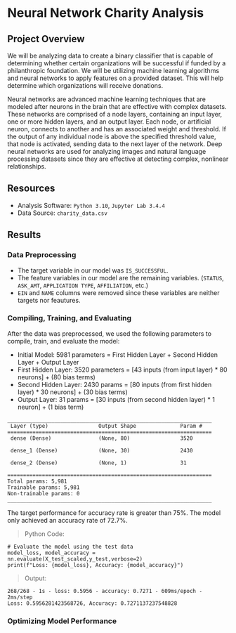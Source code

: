 # Neural Network Charity Analysis

## Project Overview

We will be analyzing data to create a binary classifier that is capable of determining whether certain organizations will be successful if funded by a philanthropic foundation. We will be utilizing machine learning algorithms and neural networks to apply features on a provided dataset. This will help determine which organizations will receive donations.

Neural networks are advanced machine learning techniques that are modeled after neurons in the brain that are effective with complex datasets. These networks are comprised of a node layers, containing an input layer, one or more hidden layers, and an output layer. Each node, or artificial neuron, connects to another and has an associated weight and threshold. If the output of any individual node is above the specified threshold value, that node is activated, sending data to the next layer of the network. Deep neural networks are used for analyzing images and natural language processing datasets since they are effective at detecting complex, nonlinear relationships.

## Resources
+ Analysis Software: `Python 3.10`, `Jupyter Lab 3.4.4`
+ Data Source: `charity_data.csv`

## Results

### Data Preprocessing

+ The target variable in our model was `IS_SUCCESSFUL`.
+ The feature variables in our model are the remaining variables. (`STATUS`, `ASK_AMT`, `APPLICATION TYPE`, `AFFILIATION`, etc.)
+ `EIN` and `NAME` columns were removed since these variables are neither targets nor feautures.

### Compiling, Training, and Evaluating

After the data was preprocessed, we used the following parameters to compile, train, and evaluate the model:

+ Initial Model: 5981 parameters = First Hidden Layer + Second Hidden Layer + Output Layer
+ First Hidden Layer: 3520 parameters = [43 inputs (from input layer) * 80 neurons] + (80 bias terms)
+ Second Hidden Layer: 2430 params = [80 inputs (from first hidden layer) * 30 neurons] + (30 bias terms)
+ Output Layer: 31 params = [30 inputs (from second hidden layer) * 1 neuron] + (1 bias term)

```
_________________________________________________________________
 Layer (type)                Output Shape              Param #   
=================================================================
 dense (Dense)               (None, 80)                3520      
                                                                 
 dense_1 (Dense)             (None, 30)                2430      
                                                                 
 dense_2 (Dense)             (None, 1)                 31        
                                                                 
=================================================================
Total params: 5,981
Trainable params: 5,981
Non-trainable params: 0
_________________________________________________________________
```

The target performance for accuracy rate is greater than 75%. The model only achieved an accuracy rate of 72.7%.

> Python Code:

```
# Evaluate the model using the test data
model_loss, model_accuracy = nn.evaluate(X_test_scaled,y_test,verbose=2)
print(f"Loss: {model_loss}, Accuracy: {model_accuracy}")
```

> Output:

```
268/268 - 1s - loss: 0.5956 - accuracy: 0.7271 - 609ms/epoch - 2ms/step
Loss: 0.5956281423568726, Accuracy: 0.7271137237548828
```

### Optimizing Model Performance




